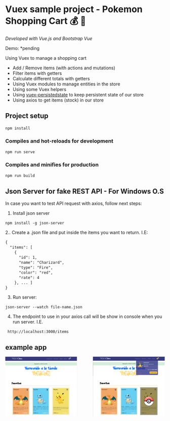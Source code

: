 # Vuex sample project - Pokemon Shopping Cart :moneybag: :money_with_wings:
*Developed with Vue.js and Bootstrap Vue*

Demo: *pending

Using Vuex to manage a shopping cart
* Add / Remove items (with actions and mutations)
* Filter items with getters
* Calculate different totals with getters
* Using Vuex modules to manage entities in the store
* Using some Vuex helpers
* Using [vuex-persistedstate](https://www.npmjs.com/package/vuex-persistedstate) to keep persistent state of our store
* Using axios to get items (stock) in our store


## Project setup
```
npm install
```

### Compiles and hot-reloads for development
```
npm run serve
```

### Compiles and minifies for production
```
npm run build
```

## Json Server for fake REST API - For Windows O.S
In case you want to test API request with axios, follow next steps:
1. Install json server
```
npm install -g json-server
```
2.. Create a .json file and put inside the items you want to return. I.E:
```
{
  "items": [
    {
      "id": 1,
      "name": "Charizard",
      "type": "Fire", 
      "color": "red",
      "rate": 4
    }, ... ]
}
```
3. Run server:
```
json-server --watch file-name.json
```
4. The endpoint to use in your axios call will be show in console when you run server. I.E.
```
 http://localhost:3000/items
```

## example app

<div style="width:100%; display: flex; justify-content: space-between;">
  <img style="width: 45%" src="https://github.com/VictorHugoAguilar/vuex-shop-poke/blob/main/demo/initial_page.png?raw=true" />
  <img style="width: 45%" src="https://github.com/VictorHugoAguilar/vuex-shop-poke/blob/main/demo/show_cart.png?raw=true" />
</div>



